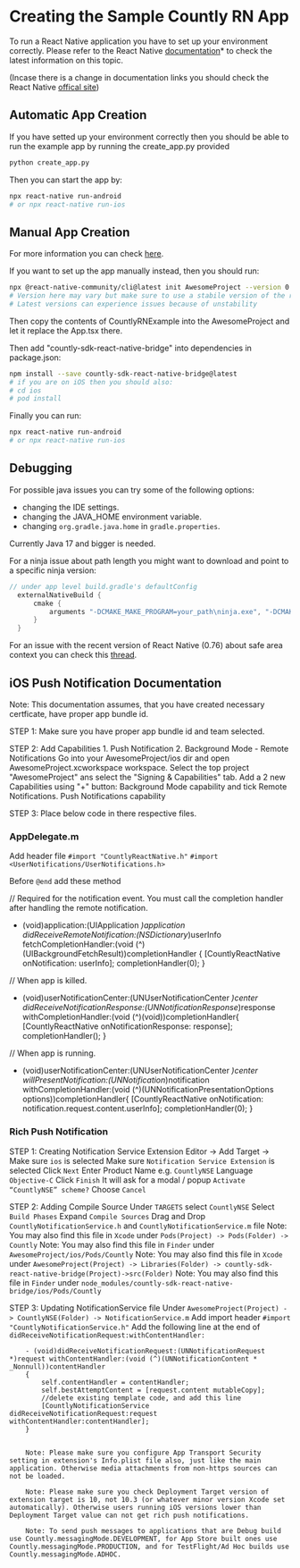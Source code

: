 # Creating the Sample Countly RN App

To run a React Native application you have to set up your environment correctly.
Please refer to the React Native [documentation](https://reactnative.dev/docs/set-up-your-environment)* to check the latest information on this topic.

(Incase  there is a change in documentation links you should check the React Native [offical site](https://reactnative.dev/))

## Automatic App Creation

If you have setted up your environment correctly then you should be able to run the example app by running the create_app.py provided

```bash
python create_app.py
```

Then you can start the app by:

```bash
npx react-native run-android 
# or npx react-native run-ios
```

## Manual App Creation
For more information you can check [here](https://reactnative.dev/docs/getting-started-without-a-framework).

If you want to set up the app manually instead, then you should run:

```bash
npx @react-native-community/cli@latest init AwesomeProject --version 0.74.0
# Version here may vary but make sure to use a stabile version of the react-native
# Latest versions can experience issues because of unstability
```

Then copy the contents of CountlyRNExample into the AwesomeProject and let it replace the App.tsx there.

Then add "countly-sdk-react-native-bridge" into dependencies in package.json:

```bash
npm install --save countly-sdk-react-native-bridge@latest
# if you are on iOS then you should also:
# cd ios
# pod install
```

Finally you can run:

```bash
npx react-native run-android 
# or npx react-native run-ios
```
## Debugging  
For possible java issues you can try some of the following options:
- changing the IDE settings.
- changing the JAVA_HOME environment variable.
- changing `org.gradle.java.home` in `gradle.properties`.

Currently Java 17 and bigger is needed.

For a ninja issue about path length you might want to download and point to a specific ninja version:
```java
// under app level build.gradle's defaultConfig
  externalNativeBuild {
      cmake {
          arguments "-DCMAKE_MAKE_PROGRAM=your_path\ninja.exe", "-DCMAKE_OBJECT_PATH_MAX=1024"
      }
  }
```

For an issue with the recent version of React Native (0.76) about safe area context you can check this [thread](https://github.com/th3rdwave/react-native-safe-area-context/issues/539#issuecomment-2436529368).

## iOS Push Notification Documentation

Note: This documentation assumes, that you have created necessary certficate, have proper app bundle id.

STEP 1: Make sure you have proper app bundle id and team selected.

STEP 2: Add Capabilities
       1. Push Notification
       2. Background Mode - Remote Notifications
        Go into your AwesomeProject/ios dir and open AwesomeProject.xcworkspace workspace. Select the top project "AwesomeProject" ans select the "Signing & Capabilities" tab. Add a 2 new Capabilities using "+" button:
        Background Mode capability and tick Remote Notifications.
        Push Notifications capability

STEP 3: Place below code in there respective files.

### AppDelegate.m

Add header file 
`#import "CountlyReactNative.h"`
`#import <UserNotifications/UserNotifications.h>`

Before `@end` add these method

// Required for the notification event. You must call the completion handler after handling the remote notification.
- (void)application:(UIApplication *)application didReceiveRemoteNotification:(NSDictionary*)userInfo fetchCompletionHandler:(void (^)(UIBackgroundFetchResult))completionHandler
{
  [CountlyReactNative onNotification: userInfo];
  completionHandler(0);
}

// When app is killed.
- (void)userNotificationCenter:(UNUserNotificationCenter *)center didReceiveNotificationResponse:(UNNotificationResponse*)response withCompletionHandler:(void (^)(void))completionHandler{
  [CountlyReactNative onNotificationResponse: response];
  completionHandler();
}

// When app is running.
- (void)userNotificationCenter:(UNUserNotificationCenter *)center willPresentNotification:(UNNotification*)notification withCompletionHandler:(void (^)(UNNotificationPresentationOptions options))completionHandler{
  [CountlyReactNative onNotification: notification.request.content.userInfo];
  completionHandler(0);
}

### Rich Push Notification

STEP 1: Creating Notification Service Extension
        Editor -> Add Target -> 
        Make sure `ios` is selected 
        Make sure `Notification Service Extension` is selected
        Click `Next`
        Enter Product Name e.g. `CountlyNSE`
        Language `Objective-C`
        Click `Finish`
        It will ask for a modal / popup `Activate “CountlyNSE” scheme?`
        Choose `Cancel`

STEP 2: Adding Compile Source
        Under `TARGETS` select `CountlyNSE`
        Select `Build Phases` 
        Expand `Compile Sources`
        Drag and Drop `CountlyNotificationService.h` and `CountlyNotificationService.m` file
        Note: You may also find this file in `Xcode` under `Pods(Project) -> Pods(Folder) -> Countly`
        Note: You may also find this file in `Finder` under `AwesomeProject/ios/Pods/Countly`
        Note: You may also find this file in `Xcode` under `AwesomeProject(Project) -> Libraries(Folder) -> countly-sdk-react-native-bridge(Project)->src(Folder)`
        Note: You may also find this file in `Finder` under `node_modules/countly-sdk-react-native-bridge/ios/Pods/Countly`

STEP 3: Updating NotificationService file
        Under `AwesomeProject(Project) -> CountlyNSE(Folder) -> NotificationService.m`
        Add import header `#import "CountlyNotificationService.h"`
        Add the following line at the end of `didReceiveNotificationRequest:withContentHandler:`
        
        - (void)didReceiveNotificationRequest:(UNNotificationRequest *)request withContentHandler:(void (^)(UNNotificationContent * _Nonnull))contentHandler
        {
            self.contentHandler = contentHandler;
            self.bestAttemptContent = [request.content mutableCopy];    
            //delete existing template code, and add this line
            [CountlyNotificationService didReceiveNotificationRequest:request withContentHandler:contentHandler];
        }
        

        Note: Please make sure you configure App Transport Security setting in extension's Info.plist file also, just like the main application. Otherwise media attachments from non-https sources can not be loaded.
        
        Note: Please make sure you check Deployment Target version of extension target is 10, not 10.3 (or whatever minor version Xcode set automatically). Otherwise users running iOS versions lower than Deployment Target value can not get rich push notifications.

        Note: To send push messages to applications that are Debug build use Countly.messagingMode.DEVELOPMENT, for App Store built ones use Countly.messagingMode.PRODUCTION, and for TestFlight/Ad Hoc builds use Countly.messagingMode.ADHOC.    

